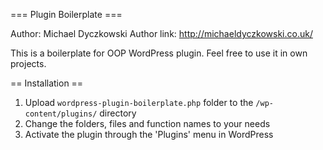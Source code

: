=== Plugin Boilerplate ===

Author: Michael Dyczkowski
Author link: http://michaeldyczkowski.co.uk/

This is a boilerplate for OOP WordPress plugin. Feel free to use it in own projects.

== Installation ==
 
1. Upload `wordpress-plugin-boilerplate.php` folder to the `/wp-content/plugins/` directory
2. Change the folders, files and function names to your needs 
3. Activate the plugin through the 'Plugins' menu in WordPress